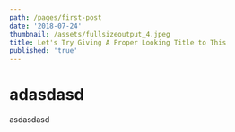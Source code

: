 ```yaml
---
path: /pages/first-post
date: '2018-07-24'
thumbnail: /assets/fullsizeoutput_4.jpeg
title: Let's Try Giving A Proper Looking Title to This
published: 'true'
---
```

# adasdasd

asdasdasd
